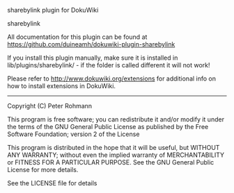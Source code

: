sharebylink plugin for DokuWiki

sharebylink

All documentation for this plugin can be found at
https://github.com/duineamh/dokuwiki-plugin-sharebylink

If you install this plugin manually, make sure it is installed in
lib/plugins/sharebylink/ - if the folder is called different it
will not work!

Please refer to http://www.dokuwiki.org/extensions for additional info
on how to install extensions in DokuWiki.

----
Copyright (C) Peter Rohmann <dokuwiki at razupaltuff dot com>

This program is free software; you can redistribute it and/or modify
it under the terms of the GNU General Public License as published by
the Free Software Foundation; version 2 of the License

This program is distributed in the hope that it will be useful,
but WITHOUT ANY WARRANTY; without even the implied warranty of
MERCHANTABILITY or FITNESS FOR A PARTICULAR PURPOSE.  See the
GNU General Public License for more details.

See the LICENSE file for details
